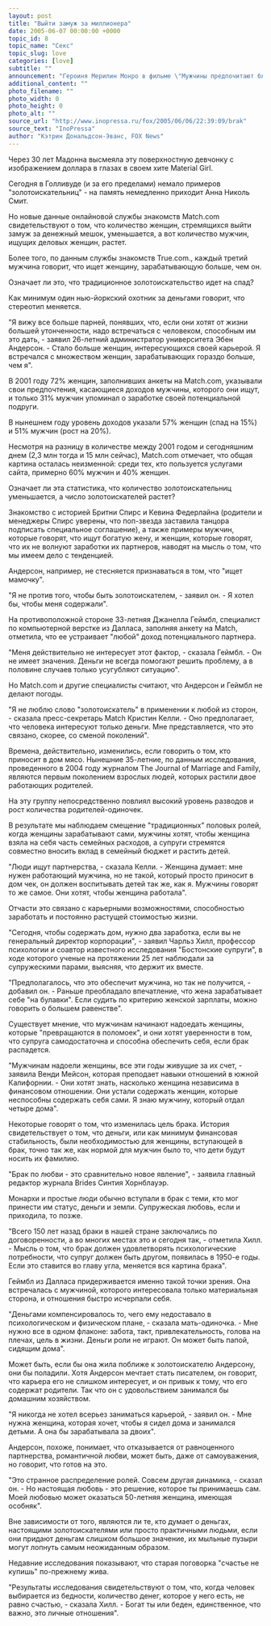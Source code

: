 ```yaml
---
layout: post
title: "Выйти замуж за миллионера"
date: 2005-06-07 00:00:00 +0000
topic_id: 8
topic_name: "Секс"
topic_slug: love
categories: [love]
subtitle: ""
announcement: "Героиня Мерилин Монро в фильме \"Мужчины предпочитают блондинок\" не делает тайны из своей охоты на богатого мужчину, особенно когда поет о бриллиантах  -  \"лучших друзьях девушки\"."
additional_content: ""
photo_filename: ""
photo_width: 0
photo_height: 0
photo_alt: ""
source_url: "http://www.inopressa.ru/fox/2005/06/06/22:39:09/brak"
source_text: "InoPressa"
author: "Кэтрин Дональдсон-Эванс, FOX News"
---
```

Через 30 лет Мадонна высмеяла эту поверхностную девчонку с изображением доллара в глазах в своем хите Material Girl.

Сегодня в Голливуде (и за его пределами) немало примеров "золотоискательниц"  -  на память немедленно приходит Анна Николь Смит.

Но новые данные онлайновой службы знакомств Match.com свидетельствуют о том, что количество женщин, стремящихся выйти замуж за денежный мешок, уменьшается, а вот количество мужчин, ищущих деловых женщин, растет.

Более того, по данным службы знакомств True.com., каждый третий мужчина говорит, что ищет женщину, зарабатывающую больше, чем он.

Означает ли это, что традиционное золотоискательство идет на спад?

Как минимум один нью-йоркский охотник за деньгами говорит, что стереотип меняется.

"Я вижу все больше парней, понявших, что, если они хотят от жизни большей утонченности, надо встречаться с человеком, способным им это дать,  -  заявил 26-летний администратор университета Эбен Андерсон.  -  Стало больше женщин, интересующихся своей карьерой. Я встречался с множеством женщин, зарабатывающих гораздо больше, чем я".

В 2001 году 72% женщин, заполнивших анкеты на Match.com, указывали свои предпочтения, касающиеся доходов мужчины, которого они ищут, и только 31% мужчин упоминал о заработке своей потенциальной подруги.

В нынешнем году уровень доходов указали 57% женщин (спад на 15%) и 51% мужчин (рост на 20%).

Несмотря на разницу в количестве между 2001 годом и сегодняшним днем (2,3 млн тогда и 15 млн сейчас), Match.com отмечает, что общая картина осталась неизменной: среди тех, кто пользуется услугами сайта, примерно 60% мужчин и 40% женщин.

Означает ли эта статистика, что количество золотоискательниц уменьшается, а число золотоискателей растет?

Знакомство с историей Бритни Спирс и Кевина Федерлайна (родители и менеджеры Спирс уверены, что поп-звезда заставила танцора подписать специальное соглашение), а также примеры мужчин, которые говорят, что ищут богатую жену, и женщин, которые говорят, что их не волнуют заработки их партнеров, наводят на мысль о том, что мы имеем дело с тенденцией.

Андерсон, например, не стесняется признаваться в том, что "ищет мамочку".

"Я не против того, чтобы быть золотоискателем,  -  заявил он.  -  Я хотел бы, чтобы меня содержали".

На противоположной стороне 33-летняя Джанелла Геймбл, специалист по компьютерной верстке из Далласа, заполняя анкету на Match, отметила, что ее устраивает "любой" доход потенциального партнера.

"Меня действительно не интересует этот фактор,  -  сказала Геймбл.  -  Он не имеет значения. Деньги не всегда помогают решить проблему, а в половине случаев только усугубляют ситуацию".

Но Match.com и другие специалисты считают, что Андерсон и Геймбл не делают погоды.

"Я не люблю слово "золотоискатель" в применении к любой из сторон,  -  сказала пресс-секретарь Match Кристин Келли.  -  Оно предполагает, что человека интересуют только деньги. Мне представляется, что это связано, скорее, со сменой поколений".

Времена, действительно, изменились, если говорить о том, кто приносит в дом мясо. Нынешние 35-летние, по данным исследования, проведенного в 2004 году журналом The Journal of Marriage and Family, являются первым поколением взрослых людей, которых растили двое работающих родителей.

На эту группу непосредственно повлиял высокий уровень разводов и рост количества родителей-одиночек. 

В результате мы наблюдаем смещение "традиционных" половых ролей, когда женщины зарабатывают сами, мужчины хотят, чтобы женщина взяла на себя часть семейных расходов, а супруги стремятся совместно вносить вклад в семейный бюджет и растить детей.

"Люди ищут партнерства,  -  сказала Келли.  -  Женщина думает: мне нужен работающий мужчина, но не такой, который просто приносит в дом чек, он должен воспитывать детей так же, как я. Мужчины говорят то же самое. Они хотят, чтобы женщина работала".

Отчасти это связано с карьерными возможностями, способностью заработать и постоянно растущей стоимостью жизни.

"Сегодня, чтобы содержать дом, нужно два заработка, если вы не генеральный директор корпорации",  -  заявил Чарльз Хилл, профессор психологии и соавтор известного исследования "Бостонские супруги", в ходе которого ученые на протяжении 25 лет наблюдали за супружескими парами, выясняя, что держит их вместе.

"Предполагалось, что это обеспечит мужчина, но так не получится,  -  добавил он.  -  Раньше преобладало впечатление, что жена зарабатывает себе "на булавки". Если судить по критерию женской зарплаты, можно говорить о большем равенстве".

Существует мнение, что мужчинам начинают надоедать женщины, которые "превращаются в поломоек", и они хотят уверенности в том, что супруга самодостаточна и способна обеспечить себя, если брак распадется.

"Мужчинам надоели женщины, все эти годы живущие за их счет,  -  заявила Венди Мейсон, которая преподает навыки отношений в южной Калифорнии.  -  Они хотят знать, насколько женщина независима в финансовом отношении. Они устали содержать женщин, которые неспособны содержать себя сами. Я знаю мужчину, который отдал четыре дома".

Некоторые говорят о том, что изменилась цель брака. История свидетельствует о том, что деньги, или как минимум финансовая стабильность, были необходимостью для женщины, вступающей в брак, точно так же, как нормой для мужчин было то, что дети будут носить их фамилию.

"Брак по любви  -  это сравнительно новое явление",  -  заявила главный редактор журнала Brides Синтия Хорнблауэр.

Монархи и простые люди обычно вступали в брак с теми, кто мог принести им статус, деньги и земли. Супружеская любовь, если и приходила, то позже.

"Всего 150 лет назад браки в нашей стране заключались по договоренности, а во многих местах это и сегодня так,  -  отметила Хилл.  -  Мысль о том, что брак должен удовлетворять психологические потребности, что супруг должен быть другом, появилась в 1950-е годы. Если это ставится во главу угла, меняется вся картина брака".

Геймбл из Далласа придерживается именно такой точки зрения. Она встречалась с мужчиной, которого интересовала только материальная сторона, и отношения быстро исчерпали себя.

"Деньгами компенсировалось то, чего ему недоставало в психологическом и физическом плане,  -  сказала мать-одиночка.  -  Мне нужно все в одном флаконе: забота, такт, привлекательность, голова на плечах, цель в жизни. Деньги роли не играют. Он может быть папой, сидящим дома".

Может быть, если бы она жила поближе к золотоискателю Андерсону, они бы поладили. Хотя Андерсон мечтает стать писателем, он говорит, что карьера его не слишком интересует, и он привык к тому, что его содержат родители. Так что он с удовольствием занимался бы домашним хозяйством.

"Я никогда не хотел всерьез заниматься карьерой,  -  заявил он.  -  Мне нужна женщина, которая хочет, чтобы я сидел дома и занимался детьми. А она бы зарабатывала за двоих".

Андерсон, похоже, понимает, что отказывается от равноценного партнерства, романтичной любви, может быть, даже от самоуважения, но говорит, что готов на это.

"Это странное распределение ролей. Совсем другая динамика,  -  сказал он.  -  Но настоящая любовь  -  это решение, которое ты принимаешь сам. Моей любовью может оказаться 50-летняя женщина, имеющая особняк".

Вне зависимости от того, являются ли те, кто думает о деньгах, настоящими золотоискателями или просто практичными людьми, если они придают деньгам слишком большое значение, их мыльные пузыри могут лопнуть самым неожиданным образом.

Недавние исследования показывают, что старая поговорка "счастье не купишь" по-прежнему жива.

"Результаты исследования свидетельствуют о том, что, когда человек выбирается из бедности, количество денег, которое у него есть, не равно счастью,  -  сказала Хилл.  -  Богат ты или беден, единственное, что важно, это личные отношения".
